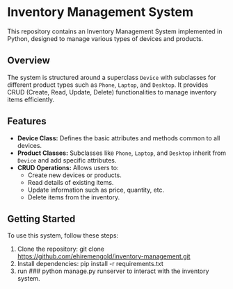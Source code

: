 # Inventory Management System

This repository contains an Inventory Management System implemented in Python, designed to manage various types of devices and products.

## Overview

The system is structured around a superclass `Device` with subclasses for different product types such as `Phone`, `Laptop`, and `Desktop`. It provides CRUD (Create, Read, Update, Delete) functionalities to manage inventory items efficiently.

## Features

- **Device Class:** Defines the basic attributes and methods common to all devices.
- **Product Classes:** Subclasses like `Phone`, `Laptop`, and `Desktop` inherit from `Device` and add specific attributes.
- **CRUD Operations:** Allows users to:
  - Create new devices or products.
  - Read details of existing items.
  - Update information such as price, quantity, etc.
  - Delete items from the inventory.

## Getting Started
To use this system, follow these steps:

1. Clone the repository:
   git clone https://github.com/ehiremengold/inventory-management.git
2. Install dependencies:
   pip install -r requirements.txt
3. run ### python manage.py runserver to interact  with the inventory system.
